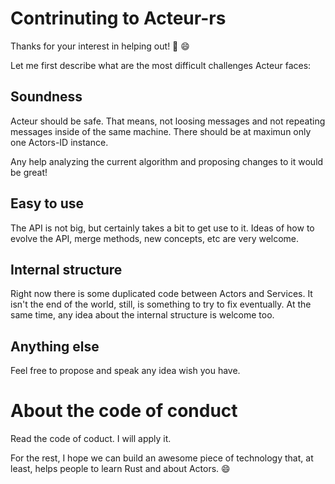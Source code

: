 # Contrinuting to Acteur-rs

Thanks for your interest in helping out! 🙌 😄

Let me first describe what are the most difficult challenges Acteur faces:

## Soundness

Acteur should be safe. That means, not loosing messages and not repeating messages inside of the same machine. There should be at maximun only one Actors-ID instance.

Any help analyzing the current algorithm and proposing changes to it would be great!

## Easy to use

The API is not big, but certainly takes a bit to get use to it. Ideas of how to evolve the API, merge methods, new concepts, etc are very welcome.

## Internal structure

Right now there is some duplicated code between Actors and Services. It isn't the end of the world, still, is something to try to fix eventually. At the same time, any idea about the internal structure is welcome too.

## Anything else

Feel free to propose and speak any idea wish you have.

# About the code of conduct

Read the code of coduct. I will apply it.

For the rest, I hope we can build an awesome piece of technology that, at least, helps people to learn Rust and about Actors. 😄

